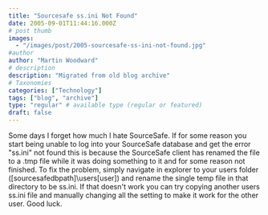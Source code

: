```yaml
---
title: "Sourcesafe ss.ini Not Found"
date: 2005-09-01T11:44:16.000Z
# post thumb
images:
  - "/images/post/2005-sourcesafe-ss-ini-not-found.jpg"
#author
author: "Martin Woodward"
# description
description: "Migrated from old blog archive"
# Taxonomies
categories: ["Technology"]
tags: ["blog", "archive"]
type: "regular" # available type (regular or featured)
draft: false
---
```


Some days I forget how much I hate SourceSafe.  If for some reason you start being unable to log into your SourceSafe database and get the error "ss.ini" not found this is because the SourceSafe client has renamed the file to a .tmp file while it was doing something to it and for some reason not finished.  To fix the problem, simply navigate in explorer to your users folder ([sourcesafedbpath]\users\[user]) and rename the single temp file in that directory to be ss.ini.  If that doesn't work you can try copying another users ss.ini file and manually changing all the setting to make it work for the other user.  Good luck.
